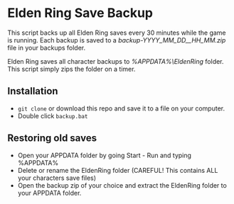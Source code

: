 # Elden Ring Save Backup

This script backs up all Elden Ring saves every 30 minutes while the game is running. Each backup is saved to a *backup-YYYY_MM_DD__HH_MM.zip* file in your backups folder.

Elden Ring saves all character backups to *%APPDATA%\EldenRing* folder. This script simply zips the folder on a timer.

## Installation

* `git clone` or download this repo and save it to a file on your computer.
* Double click `backup.bat`

## Restoring old saves

* Open your APPDATA folder by going Start - Run and typing %APPDATA%
* Delete or rename the EldenRing folder (CAREFUL! This contains ALL your characters save files)
* Open the backup zip of your choice and extract the EldenRing folder to your APPDATA folder.

